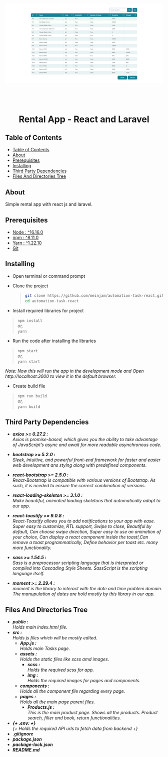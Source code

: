 ![CHEESE!](./src/assets/img/demo.png)

## &nbsp;

<h1 align="center">Rental App - React and Laravel</h1>

## Table of Contents

- [Table of Contents](#)
- [About](#about)
- [Prerequisites](#prerequisites)
- [Installing](#installing)
- [Third Party Dependencies](#third-party-dependencies)
- [Files And Directories Tree](#files-and-directories-tree)

## About

Simple rental app with react js and laravel.

## Prerequisites

- [Node : ^16.16.0](https://nodejs.org/en/download/)
- [npm : ^8.11.0](https://nodejs.org/en/download/)
- [Yarn : ^1.22.10](https://classic.yarnpkg.com/en/docs/install)
- [Git](https://git-scm.com/downloads)

## Installing

- Open terminal or command prompt

- Clone the project

  > ```bash
  > git clone https://github.com/meinjam/automation-task-react.git
  > cd automation-task-react
  > ```

- Install required libraries for project

> `npm install` \
> _or,_ \
> `yarn`

- Run the code after installing the libraries

> `npm start` \
> _or,_ \
> `yarn start`

_Note: Now this will run the app in the development mode and Open http://localhost:3000 to view it in the default browser._

- Create build file

> `npm run build` \
> _or,_ \
> `yarn build`

## Third Party Dependencies

- **_axios >= 0.27.2 :_** \
  _Axios is promise-based, which gives you the ability to take advantage of JavaScript’s async and await for more readable asynchronous code._

- **_bootstrap >= 5.2.0 :_** \
  _Sleek, intuitive, and powerful front-end framework for faster and easier web development ans stylng along with predefined components._

- **_react-bootstrap >= 2.5.0 :_** \
  _React-Bootstrap is compatible with various versions of Bootstrap. As such, it is needed to ensure the correct combination of versions._

- **_react-loading-skeleton >= 3.1.0 :_** \
  _Make beautiful, animated loading skeletons that automatically adapt to our app._

- **_react-toastify >= 9.0.8 :_** \
  _React-Toastify allows you to add notifications to your app with ease. Super easy to customize, RTL support, Swipe to close, Beautiful by default, Can choose swipe direction, Super easy to use an animation of your choice, Can display a react component inside the toast!,Can remove a toast programmatically, Define behavior per toast etc. many more functionality._

- **_sass >= 1.54.5 :_** \
  _Sass is a preprocessor scripting language that is interpreted or compiled into Cascading Style Sheets. SassScript is the scripting language itself._

- **_moment >= 2.29.4 :_** \
  _moment is the library to interact with the date and time problem domain. The manupulation of dates are hold mostly by this library in our app._

## Files And Directories Tree

- **_public :_**\
  _Holds main index.html file._
- **_src :_** \
  _Holds js files which will be mostly edited._
  - **_App.js :_** \
    _Holds main Tasks page._
  - **_assets :_** \
    _Holds the static files like scss amd images._
    - **_scss :_**\
      _Holds the required scss for app._
    - **_img :_** \
      _Holds the required images for pages and components._
  - **_components :_** \
    _Holds all the component file regarding every page._
  - **_pages :_** \
    _Holds all the main page parent files._
    - **_Products.js :_**\
      _This is the main product page. Shows all the products. Product search, filter and book, return functionalities._
- **_{+ .env: +}_** \
  _{+ Holds the required API urls to fetch data from backend +}_
- **_.gitignore_**
- **_package.json_**
- **_package-lock.json_**
- **_README.md_**
